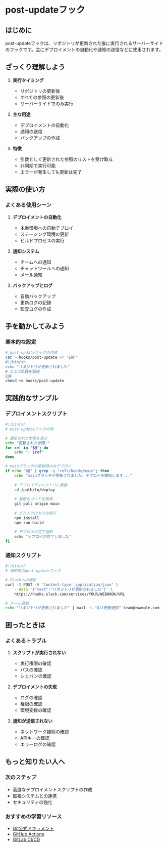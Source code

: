 # post-updateフック

## はじめに
post-updateフックは、リポジトリが更新された後に実行されるサーバーサイドのフックです。主にデプロイメントの自動化や通知の送信などに使用されます。

## ざっくり理解しよう
1. **実行タイミング**
   - リポジトリの更新後
   - すべての参照の更新後
   - サーバーサイドでのみ実行

2. **主な用途**
   - デプロイメントの自動化
   - 通知の送信
   - バックアップの作成

3. **特徴**
   - 引数として更新された参照のリストを受け取る
   - 非同期で実行可能
   - エラーが発生しても更新は完了

## 実際の使い方
### よくある使用シーン
1. **デプロイメントの自動化**
   - 本番環境への自動デプロイ
   - ステージング環境の更新
   - ビルドプロセスの実行

2. **通知システム**
   - チームへの通知
   - チャットツールへの通知
   - メール通知

3. **バックアップとログ**
   - 自動バックアップ
   - 更新ログの記録
   - 監査ログの作成

## 手を動かしてみよう
### 基本的な設定
```bash
# post-updateフックの作成
cat > hooks/post-update << 'EOF'
#!/bin/sh
echo "リポジトリが更新されました"
# ここに処理を記述
EOF
chmod +x hooks/post-update
```

## 実践的なサンプル
### デプロイメントスクリプト
```bash
#!/bin/sh
# post-updateフックの例

# 更新された参照を表示
echo "更新された参照:"
for ref in "$@"; do
    echo "- $ref"
done

# mainブランチの更新時のみデプロイ
if echo "$@" | grep -q "refs/heads/main"; then
    echo "mainブランチが更新されました。デプロイを開始します..."
    
    # デプロイディレクトリに移動
    cd /path/to/deploy
    
    # 最新のコードを取得
    git pull origin main
    
    # ビルドプロセスの実行
    npm install
    npm run build
    
    # デプロイの完了通知
    echo "デプロイが完了しました"
fi
```

### 通知スクリプト
```bash
#!/bin/sh
# 通知用のpost-updateフック

# Slackへの通知
curl -X POST -H 'Content-type: application/json' \
    --data '{"text":"リポジトリが更新されました"}' \
    https://hooks.slack.com/services/YOUR/WEBHOOK/URL

# メール通知
echo "リポジトリが更新されました" | mail -s "Git更新通知" team@example.com
```

## 困ったときは
### よくあるトラブル
1. **スクリプトが実行されない**
   - 実行権限の確認
   - パスの確認
   - シェバンの確認

2. **デプロイメントの失敗**
   - ログの確認
   - 権限の確認
   - 環境変数の確認

3. **通知が送信されない**
   - ネットワーク接続の確認
   - APIキーの確認
   - エラーログの確認

## もっと知りたい人へ
### 次のステップ
- 高度なデプロイメントスクリプトの作成
- 監視システムとの連携
- セキュリティの強化

### おすすめの学習リソース
- [Git公式ドキュメント](https://git-scm.com/docs/githooks)
- [GitHub Actions](https://docs.github.com/ja/actions)
- [GitLab CI/CD](https://docs.gitlab.com/ee/ci/)

